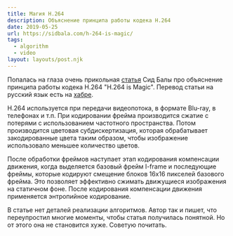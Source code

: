 ```yaml
---
title: Магия H.264 
description: Объяснение принципа работы кодека H.264
date: 2019-05-25
url: https://sidbala.com/h-264-is-magic/
tags:
  - algorithm
  - video
layout: layouts/post.njk
---
```

Попалась на глаза очень прикольная [статья](https://sidbala.com/h-264-is-magic/) Сид Балы про объяснение принципа работы кодека H.264 "H.264 is Magic". Перевод статьи на русский язык есть на [хабре](https://habr.com/ru/post/316580/).

H.264 используется при передачи видеопотока, в формате Blu-ray, в телефонах и т.п. При кодировании фрейма производится сжатие с потерями с использованием частотного пространства. Потом производится цветовая субдискертизация, которая обрабатывает закодированные цвета таким образом, чтобы изображение использовало меньшее количество цветов.

После обработки фреймов наступает этап кодирования компенсации движения, когда выделяется базовый фрейм I-frame и последующие фреймы, которые кодируют смещение блоков 16x16 пикселей базового фрейма. Это позволяет эффективно сжимать движущиеся изображения на статичном фоне. После кодирования компенсации движения применяется энтропийное кодирование.

В статье нет деталей реализации алгоритмов. Автор так и пишет, что переупростил многие моменты, чтобы статья получилась понятной. Но от этого она не становится хуже. Советую почитать.
